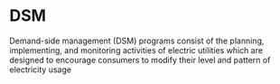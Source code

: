 # DSM
Demand-side management (DSM) programs consist of the planning, implementing, and monitoring activities of electric utilities which are designed to encourage consumers to modify their level and pattern of electricity usage
